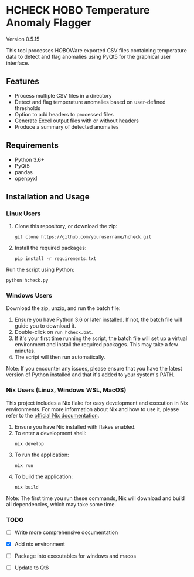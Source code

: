# HCHECK HOBO Temperature Anomaly Flagger

Version 0.5.15

This tool processes HOBOWare exported CSV files containing temperature data to detect and flag anomalies using PyQt5 for the graphical user interface.

## Features

- Process multiple CSV files in a directory
- Detect and flag temperature anomalies based on user-defined thresholds
- Option to add headers to processed files
- Generate Excel output files with or without headers
- Produce a summary of detected anomalies

## Requirements

- Python 3.6+
- PyQt5
- pandas
- openpyxl

## Installation and Usage

### Linux Users

1. Clone this repository, or download the zip:
   ```
   git clone https://github.com/yourusername/hcheck.git
   ```
2. Install the required packages:
   ```
   pip install -r requirements.txt
   ```

Run the script using Python:

```python
python hcheck.py
```

### Windows Users

Download the zip, unzip, and run the batch file:

1. Ensure you have Python 3.6 or later installed. If not, the batch file will guide you to download it.
2. Double-click on `run_hcheck.bat`.
3. If it's your first time running the script, the batch file will set up a virtual environment and install the required packages. This may take a few minutes.
4. The script will then run automatically.

Note: If you encounter any issues, please ensure that you have the latest version of Python installed and that it's added to your system's PATH.

### Nix Users (Linux, Windows WSL, MacOS)

This project includes a Nix flake for easy development and execution in Nix environments. For more information about Nix and how to use it, please refer to the [official Nix documentation](https://nixos.org/manual/nix/stable/).

1. Ensure you have Nix installed with flakes enabled.
2. To enter a development shell:
   ```
   nix develop
   ```
3. To run the application:
   ```
   nix run
   ```
4. To build the application:
   ```
   nix build
   ```

Note: The first time you run these commands, Nix will download and build all dependencies, which may take some time.

### TODO

- [ ] Write more comprehensive documentation
- [x] Add nix environment
- [ ] Package into executables for windows and macos
- [ ] Update to Qt6

